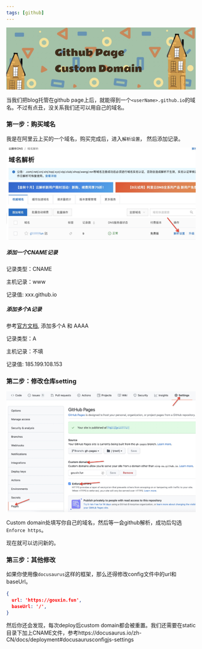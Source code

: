 ```yaml
---
tags: [github]
---
```

![68CF50FD-8CA2-4A5B-9D3A-F1786775BDFD](./68CF50FD-8CA2-4A5B-9D3A-F1786775BDFD.png)

当我们把blog托管在github page上后，就能得到一个`<userName>.github.io`的域名。不过有点丑，没关系我们还可以用自己的域名。
<!--truncate-->
### 第一步：购买域名

我是在阿里云上买的一个域名，购买完成后，进入`解析设置`， 然后添加记录。

![23A6A5C1-68E6-4B1C-B56F-C962C574E897](./23A6A5C1-68E6-4B1C-B56F-C962C574E897.png)

##### 添加一个CNAME记录

记录类型：CNAME

主机记录：www

记录值:  xxx.github.io

##### 添加多个A记录

参考[官方文档](https://docs.github.com/en/pages/configuring-a-custom-domain-for-your-github-pages-site/managing-a-custom-domain-for-your-github-pages-site#configuring-an-apex-domain), 添加多个A 和 AAAA

记录类型：A

主机记录：不填

记录值:  185.199.108.153

### 第二步：修改仓库setting

![226E7E5E-6EE6-457B-85F9-CD1823B554ED](./226E7E5E-6EE6-457B-85F9-CD1823B554ED.png)

Custom domain处填写你自己的域名，然后等一会github解析，成功后勾选`Enforce https`。

现在就可以访问新的。

### 第三步：其他修改

如果你使用像`docusaurus`这样的框架，那么还得修改config文件中的url和baseUrl。

```json
{
  url: 'https://gouxin.fun',
  baseUrl: '/',
}
```

然后你还会发现，每次deploy后custom domain都会被重置。我们还需要在static目录下加上CNAME文件，参考https://docusaurus.io/zh-CN/docs/deployment#docusaurusconfigjs-settings